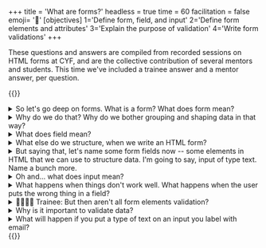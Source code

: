 +++
title = 'What are forms?'
headless = true
time = 60
facilitation = false
emoji= '🧩'
[objectives]
    1='Define form, field, and input'
    2='Define form elements and attributes'
    3='Explain the purpose of validation'
    4='Write form validations'
+++

These questions and answers are compiled from recorded sessions on HTML forms at <!-- CYF-ONLY -->CYF<!-- END-CYF-ONLY -->, and are the collective contribution of several mentors and students. This time we've included a trainee answer and a mentor answer, per question.

{{<note type="question" title="10 Things About Forms">}}

<details>
<summary>So let's go deep on forms. What is a form? What does form mean?</summary>

🧑🏿‍💻💬 **Trainee:** What does form mean? It's like a set of options for a user to choose from on a website.

👩🏻‍💻💬 **Mentor:** Yes, that is true, that is a correct answer. A deeper answer might be form means _shape_. It's how we define the shape of data. So, imagine a shape sorter. You put a square thing in the square hole; you put a round thing in the round hole. Each form field is a different shape in the shape sorter lid. That's what we're doing when we write forms. We are _forming_ data with fields.

</details>

<details>
<summary>Why do we do that? Why do we bother grouping and shaping data in that way?</summary>

🧑🏿‍💻💬 **Trainee:** What's that? Of course because it makes it easier to sort it out.

👩🏻‍💻💬 **Mentor:** Yeah, absolutely! Because you know we're going to post that data to a database. Our database doesn't know what all these strings mean. We have to define the data. We have to label the data. We have to group it, and we have to do something with it: to post it to a database or in some cases, get it from a database.

So that's the point of all this.

</details>

<details>
<summary>What does field mean?</summary>

👩‍💻💬 **Trainee:** Field? It means like the window is completed with some information. A piece of data.

👩🏻‍💻💬 **Mentor:** Right! You put a piece into a form field; you just put _one thing_ in there. A form has many fields, and a field is a single piece of data. It is the smallest piece.

So we [structure data with forms](https://developer.mozilla.org/en-US/docs/Learn/Forms). And we do that by defining form fields.

{{<note title="Now practise with">}}

Now practise with [How to structure a web form](https://developer.mozilla.org/en-US/docs/Learn/Forms/How_to_structure_a_web_form)

{{</note>}}

</details>

<details>
<summary>What else do we structure, when we write an HTML form?</summary>

🧑🏻‍💻💬 **Trainee:** Gathering data you mean? I'd be doing a search...

🧑🏿‍💻💬 **Trainee:** Can I say? We can structure... an action, a connection.

👩🏻‍💻💬 **Mentor:** Ooh, that's a great answer. We can structure _interaction_. We tell the user, _what_ to put in the form field, and _how_ to put that data in. We structure a really specific kind of interaction. We guide them and tell them what to do. And the way that we structure those interactions is, again, using form fields. Using HTML form elements, attributes, and values.

That's really important to think about, because when you're deciding what to write in a form, you need to start with 'what data do I need.' It's better to do that than to try and memorise all the different types of form fields. If you think:

```mermaid
flowchart LR
1[What data do I need] -->
2[What interaction am I building] -->
3[What element do I need to achieve 1 and 2]
```

Then [look up that last part](https://developer.mozilla.org/en-US/docs/Web/HTML/Element#forms). That's more effective than trying to memorise all the different types of form fields.

</details>

<details>
<summary>But saying that, let's name some form fields now -- some elements in HTML that we can use to structure data. I'm going to say, input of type text. Name a bunch more.</summary>

🧑🏿‍💻💬 **Trainee:** Yeah, maybe `checkbox`?

👩🏼‍💻💬 **Trainee:** `radio` button.

👨🏿‍💻💬 **Trainee:** submit `input` type, could be submit or `button` itself.

👩🏽‍💻💬 **Trainee:** `autocomplete`?

👨🏻‍💻💬 **Trainee:** I think `autocomplete` is an attribute, but it's not itself an element or element type? How about `textarea` ?

🧑🏿‍💻💬 **Trainee:** `select` and `option`

👨‍💻💬 **Trainee:** The `input` of type `password`...

👩🏻‍💻💬 **Mentor:** The point being that there are absolutely loads of different form elements!

What you need to focus on is _what you're actually doing_. We're structuring data: you are defining, naming and then grouping data. Keep that goal, front and center, then your forms will work well.

{{<note title="Now practise with">}}
[Test Your Skills](https://developer.mozilla.org/en-US/docs/Learn/Forms/Test_your_skills:_Basic_controls)
{{</note>}}

</details>

<details><summary>Oh and... what does input mean?</summary>

🧑🏿‍💻💬 **Trainee:** Input means to put something in. In this case the data we put in the form.

👩🏻‍💻💬 **Mentor:** Bang on.

</details>

<details>
<summary>What happens when things don't work well. What happens when the user puts the wrong thing in a field?</summary>

🧑🏿‍💻💬 **Trainee:** do you mean validation? Don't we need JavaScript for that?

🧑🏾‍💻💬 **Mentor:** we'll learn about validation with JavaScript later on, but there's actually a lot of [validation built in](https://developer.mozilla.org/en-US/docs/Learn/Forms/Form_validation#using_built-in_form_validation) to HTML. For example, if you put [a `required` attribute](https://www.w3.org/WAI/tutorials/forms/validation/#validating-required-input) on a field, the browser will not let you submit the form until you fill in that field. That's validation: it checks against rules and rejects the data if it doesn't meet the rules.

</details>

<details>
<summary>🧑🏿‍💻💬 Trainee: But then aren't all form elements validation?</summary>

🧑🏽‍💻💬 **Mentor:** You _could_ say that all the rules you make about what the user can put in a field are also validation. Every `type` we just named - input type checkbox, input type email, number, date... are rules about data.

I think the difference is that there's no way to type into a checkbox: there's no error message, you just can't do it. If you type your birthday into an email field, the browser will tell you that's not a valid email address. So one is just impossible to do and the other gives you an error message, and that's normally what we mean by validation.

</details>
<details>
<summary>Why is it important to validate data?</summary>

👨🏻‍💻💬 **Trainee:** Because if you don't validate it, you might not be able to use it?

🧑🏾‍💻💬 **Mentor:** Right. Forms go wrong when you are vague. You must enforce input with validation, because if users _can_ get it wrong, they will.

{{<youtube>}}https://www.youtube.com/watch?v=baY3SaIhfl0{{</youtube>}}

</details>
<details><summary>What will happen if you put a type of text on an input you label with email?</summary>

👨🏾‍💻💬 **Trainee:** Oh well then people will write in things that aren't email addresses?

🧑🏿‍💻💬 **Trainee:** and you won't know until you try to send them an email...

👩🏻‍💻💬 **Mentor:** Yeah they will. You can be absolutely guaranteed that users will do that. You have to save them from themselves, and save your database from your users!

![Little Bobby Tables](https://imgs.xkcd.com/comics/exploits_of_a_mom.png)

{{<note title="Now practise with">}}
Now try some of the [built in form validation examples](https://developer.mozilla.org/en-US/docs/Learn/Forms/Form_validation#built-in_form_validation_examples)

{{</note>}}

</details>
{{</note>}}
